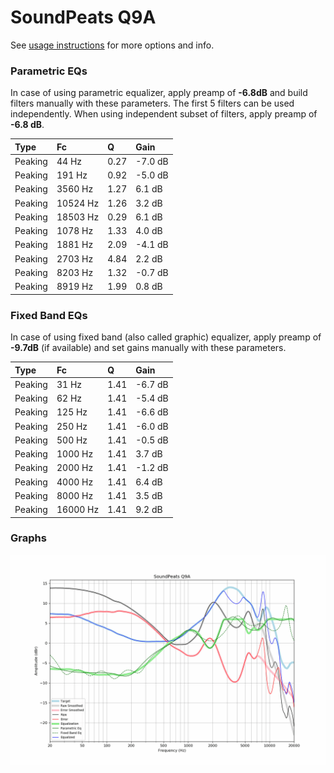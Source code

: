# SoundPeats Q9A
See [usage instructions](https://github.com/jaakkopasanen/AutoEq#usage) for more options and info.

### Parametric EQs
In case of using parametric equalizer, apply preamp of **-6.8dB** and build filters manually
with these parameters. The first 5 filters can be used independently.
When using independent subset of filters, apply preamp of **-6.8 dB**.

| Type    | Fc       |    Q | Gain    |
|:--------|:---------|:-----|:--------|
| Peaking | 44 Hz    | 0.27 | -7.0 dB |
| Peaking | 191 Hz   | 0.92 | -5.0 dB |
| Peaking | 3560 Hz  | 1.27 | 6.1 dB  |
| Peaking | 10524 Hz | 1.26 | 3.2 dB  |
| Peaking | 18503 Hz | 0.29 | 6.1 dB  |
| Peaking | 1078 Hz  | 1.33 | 4.0 dB  |
| Peaking | 1881 Hz  | 2.09 | -4.1 dB |
| Peaking | 2703 Hz  | 4.84 | 2.2 dB  |
| Peaking | 8203 Hz  | 1.32 | -0.7 dB |
| Peaking | 8919 Hz  | 1.99 | 0.8 dB  |

### Fixed Band EQs
In case of using fixed band (also called graphic) equalizer, apply preamp of **-9.7dB**
(if available) and set gains manually with these parameters.

| Type    | Fc       |    Q | Gain    |
|:--------|:---------|:-----|:--------|
| Peaking | 31 Hz    | 1.41 | -6.7 dB |
| Peaking | 62 Hz    | 1.41 | -5.4 dB |
| Peaking | 125 Hz   | 1.41 | -6.6 dB |
| Peaking | 250 Hz   | 1.41 | -6.0 dB |
| Peaking | 500 Hz   | 1.41 | -0.5 dB |
| Peaking | 1000 Hz  | 1.41 | 3.7 dB  |
| Peaking | 2000 Hz  | 1.41 | -1.2 dB |
| Peaking | 4000 Hz  | 1.41 | 6.4 dB  |
| Peaking | 8000 Hz  | 1.41 | 3.5 dB  |
| Peaking | 16000 Hz | 1.41 | 9.2 dB  |

### Graphs
![](./SoundPeats%20Q9A.png)